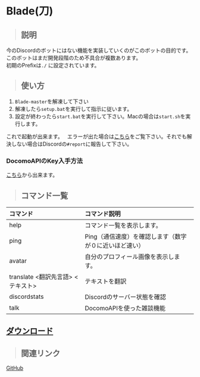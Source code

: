 # Blade(刀)
> ## 説明

今のDiscordのボットにはない機能を実装していくのがこのボットの目的です。   
このボットはまだ開発段階のため不具合が複数あります。  
初期のPrefixは`./` に設定されています。

> ## 使い方
1. `Blade-master`を解凍して下さい
1. 解凍したら`setup.bat`を実行して指示に従います。
1. 設定が終わったら`start.bat`を実行して下さい。Macの場合は`start.sh`を実行します。

これで起動が出来ます。  
エラーが出た場合は[こちら](https://djs-jpn.ga/help)をご覧下さい。それでも解決しない場合はDiscordの`#report`に報告して下さい。  
### DocomoAPIのKey入手方法
[こちら](https://dev.smt.docomo.ne.jp/?p=docs.api.page&api_name=dialogue&p_name=api_1)から出来ます。

> ## コマンド一覧

| コマンド | コマンド説明 |
| :-- | :-- |
| help | コマンド一覧を表示します。 |
| ping | Ping（通信速度）を確認します（数字が０に近いほど速い） |
| avatar | 自分のプロフィール画像を表示します。|
| translate <翻訳先言語> <テキスト> | テキストを翻訳 |
| discordstats | Discordのサーバー状態を確認 |
| talk | DocomoAPIを使った雑談機能 |


## [ダウンロード](https://github.com/DJS-JPN/Blade)

> ## 関連リンク
[GitHub](https://github.com/DJS-JPN/Blade)
